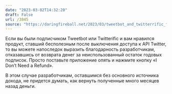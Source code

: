 ```yaml
---
date: "2023-03-02T14:32:20"
draft: False
url: /3845
source: "https://daringfireball.net/2023/03/tweetbot_and_twitterrific_face_the_cliff"
---
```


Если вы были подписчиком Tweetbot или Twitterific и вам нравился продукт, ставший бесполезным после выключения доступа к API Twitter, то вы можете напоследок выразить благодарность разработчикам, отказавшись от возврата денег за неиспользованный остаток годовых подписок. Просто поставьте приложение опять и нажмите кнопку «I Don’t Need a Refund». 

В этом случае разработчикам, оставшимся без основного источника дохода, не придется думать, как вернуть полученные много месяцев назад деньги.
